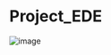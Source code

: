 # Project_EDE
![image](https://github.com/JoppeDierckx/Project_EDE/assets/91063001/d2180e94-a4c9-4fc3-b235-666493372e31)
